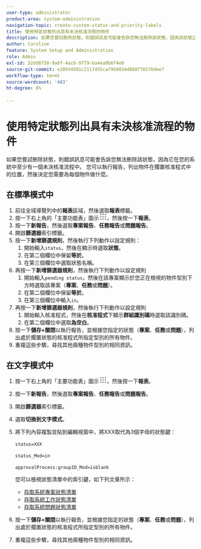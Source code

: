```yaml
---
user-type: administrator
product-area: system-administration
navigation-topic: create-custom-status-and-priority-labels
title: 使用特定狀態列出具有未決核准流程的物件
description: 如果您嘗試刪除狀態，則錯誤訊息可能會告訴您無法刪除該狀態，因為該狀態正用於系統中物件的未決核准流程。 如果您想要尋找並檢閱這些物件以決定您需要做什麼，您可以執行列出這些物件的報告。
author: Caroline
feature: System Setup and Administration
role: Admin
exl-id: 52dd8750-9a6f-4ac6-9779-ba4ea9b6f4e0
source-git-commit: e20934501c2117455ca7950834d868f78576dee7
workflow-type: tm+mt
source-wordcount: '483'
ht-degree: 0%

---
```


# 使用特定狀態列出具有未決核准流程的物件

如果您嘗試刪除狀態，則錯誤訊息可能會告訴您無法刪除該狀態，因為它在您的系統中至少有一個未決核准流程中。 您可以執行報告，列出物件在擱置核准程式中的位置，然後決定您需要為每個物件做什麼。

## 在標準模式中

1. 前往全域導覽列中的&#x200B;**報表**&#x200B;區域，然後選取&#x200B;**報表**&#x200B;標籤。
1. 按一下右上角的「主要功能表」圖示![](assets/main-menu-icon.png)，然後按一下&#x200B;**報表**。
1. 按一下&#x200B;**新報告**，然後選取&#x200B;**專案報告**、**任務報告**&#x200B;或&#x200B;**問題報告**。
1. 開啟&#x200B;**篩選器**&#x200B;索引標籤。
1. 按一下&#x200B;**新增篩選規則**，然後執行下列動作以設定規則：
   1. 開始輸入`status`，然後在顯示時選取&#x200B;**狀態**。
   1. 在第二個欄位中保留&#x200B;**等於**。
   1. 在第三個欄位中選取狀態名稱。
1. 再按一下&#x200B;**新增篩選器規則**，然後執行下列動作以設定規則
   1. 開始輸入`pending status`，然後在該專案顯示於您正在檢視的物件型別下方時選取該專案（**專案**、**任務**&#x200B;或&#x200B;**問題**）。
   1. 在第二個欄位中保留&#x200B;**等於**。
   1. 在第三個欄位中輸入`in`。
1. 再按一下&#x200B;**新增篩選器規則**，然後執行下列動作以設定規則
   1. 開始輸入核准程式，然後在&#x200B;**核准程式**&#x200B;下顯示&#x200B;**群組識別碼**&#x200B;時選取該識別碼。
   1. 在第二個欄位中選取&#x200B;**為空白**。
1. 按一下&#x200B;**儲存+關閉**&#x200B;以執行報告，並根據您指定的狀態（**專案**、**任務**&#x200B;或&#x200B;**問題**），列出處於擱置狀態的核准程式所指定型別的所有物件。
1. 重複這些步驟，尋找其他兩種物件型別的相同資訊。


## 在文字模式中

1. 按一下右上角的「主要功能表」圖示![](assets/main-menu-icon.png)，然後按一下&#x200B;**報表**。
1. 按一下&#x200B;**新報告**，然後選取&#x200B;**專案報告**、**任務報告**&#x200B;或&#x200B;**問題報告**。
1. 開啟&#x200B;**篩選器**&#x200B;索引標籤。
1. 選取&#x200B;**切換到文字模式**。
1. 將下列內容複製並貼到編輯視窗中，將XXX取代為3個字母的狀態鍵：

   `status=XXX`

   `status_Mod=in`

   `approvalProcess:groupID_Mod=isblank`

   您可以檢視狀態清單中的索引鍵，如下列文章所示：
   * [存取系統專案狀態清單](project-statuses.md)
   * [存取系統工作狀態清單](task-statuses.md)
   * [存取系統問題狀態清單](issue-statuses.md)

1. 按一下&#x200B;**儲存+關閉**&#x200B;以執行報告，並根據您指定的狀態（**專案**、**任務**&#x200B;或&#x200B;**問題**），列出處於擱置狀態的核准程式所指定型別的所有物件。
1. 重複這些步驟，尋找其他兩種物件型別的相同資訊。
